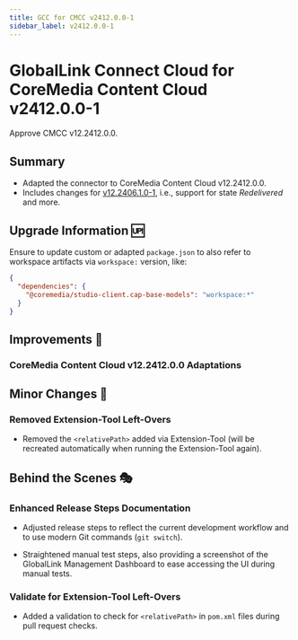 ```yaml
---
title: GCC for CMCC v2412.0.0-1
sidebar_label: v2412.0.0-1
---
```


# GlobalLink Connect Cloud for CoreMedia Content Cloud v2412.0.0-1

Approve CMCC v12.2412.0.0.

## Summary

* Adapted the connector to CoreMedia Content Cloud v12.2412.0.0.
* Includes changes for [v12.2406.1.0-1](./v12.2406.1.0-1.md), i.e., support
  for state _Redelivered_ and more.

## Upgrade Information 🆙

Ensure to update custom or adapted `package.json` to also refer to workspace
artifacts via `workspace:` version, like:

```json
{
  "dependencies": {
    "@coremedia/studio-client.cap-base-models": "workspace:*"
  }
}
```

## Improvements 💪

### CoreMedia Content Cloud v12.2412.0.0 Adaptations

## Minor Changes 🧹

### Removed Extension-Tool Left-Overs

* Removed the `<relativePath>` added via Extension-Tool (will be recreated
  automatically when running the Extension-Tool again).

## Behind the Scenes 🎭

### Enhanced Release Steps Documentation

* Adjusted release steps to reflect the current development workflow and to
  use modern Git commands (`git switch`).

* Straightened manual test steps, also providing a screenshot of the
  GlobalLink Management Dashboard to ease accessing the UI during
  manual tests.

### Validate for Extension-Tool Left-Overs

* Added a validation to check for `<relativePath>` in `pom.xml` files during
  pull request checks.
